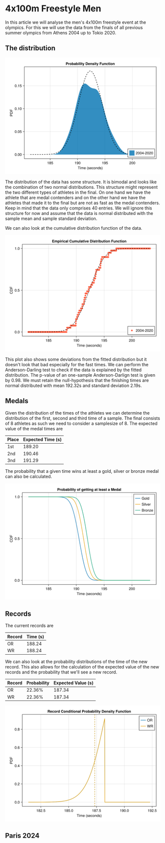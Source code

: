 # 4x100m Freestyle Men

In this article we will analyse the men's 4x100m freestyle event at the olympics. For this we will use the data from the finals of all previous summer olympics from Athens 2004 up to Tokio 2020. 

## The distribution

<p><img alt="freestyle-4x100m-men-pdf" src="../images/freestyle/freestyle-4x100m-men-distributionpdf.svg" style="float:center; width:600px" /></p>

The distribution of the data has some structure. It is bimodal and looks like the combination of two normal distributions. This structure might represent the two different types of athletes in the final. On one hand we have the athlete that are medal contenders and on the other hand we have the athletes that made it to the final but are not as fast as the medal contenders. Keep in mind that the data only comprises 40 entries. We will ignore this structure for now and assume that the data is normal distributed with the sample mean and sample standard deviation.

We can also look at the cumulative distribution function of the data.
<p><img alt="freestyle-4x100m-men-cdf" src="../images/freestyle/freestyle-4x100m-men-distributioncdf.svg" style="float:center; width:600px" /></p>
This plot also shows some deviations from the fitted distribution but it doesn't look that bad especially for the fast times. We can perform the Anderson-Darling test to check if the data is explained by the fitted distribution. The p-value of an one-sample Anderson-Darlign test is given by 0.98. We must retain the null-hypothesis that the finishing times are normal distributed with mean 192.32s and standard deviation 2.19s.

## Medals
Given the distribution of the times of the athletes we can determine the distribution of the first, second and third time of a sample. The final consists of 8 athletes as such we need to consider a samplesize of 8. The expected value of the medal times are

| Place | Expected Time (s) |
| ----- | ------------- |
| 1st | 189.20 |
| 2nd | 190.46 |
| 3nd | 191.29 |

The probability that a given time wins at least a gold, silver or bronze medal can also be calculated.
<p><img alt="freestyle-4x100m-men-medal" src="../images/freestyle/freestyle-4x100m-men-medal.svg" style="float:center; width:600px" /></p>

## Records
The current records are

| Record | Time (s) |
|----|-------|
| OR | 188.24|
| WR | 188.24|

We can also look at the probability distributions of the time of the new record. This also allows for the calculation of the expected value of the new records and the probability that we'll see a new record.

| Record | Probability | Expected Value (s)|
| -- | ------ | --- |
| OR | 22.36% | 187.34 |
| WR | 22.36% | 187.34 |

<p><img alt="freestyle-4x100m-men-record" src="../images/freestyle/freestyle-4x100m-men-records.svg" style="float:center; width:600px" /></p>


## Paris 2024
